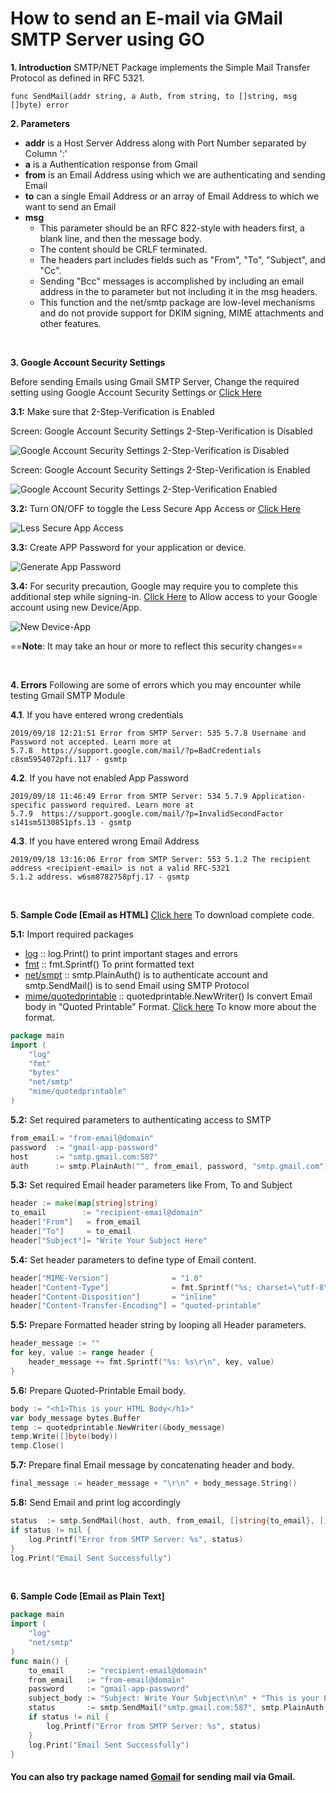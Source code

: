 # How to send an E-mail via GMail SMTP Server using GO

**1. Introduction**
SMTP/NET Package implements the Simple Mail Transfer Protocol as defined in RFC 5321.
```
func SendMail(addr string, a Auth, from string, to []string, msg []byte) error
```
**2. Parameters**
+ **addr**  is a Host Server Address along with Port Number separated by Column ':'
+ **a** is a Authentication response from Gmail
+ **from** is an Email Address using which we are authenticating and sending Email
+ **to** can a single Email Address or an array of Email Address to which we want to send an Email
+ **msg** 
  - This parameter should be an RFC 822-style with headers first, a blank line, and then the message body.
  - The content should be CRLF terminated.
  - The headers part includes fields such as "From", "To", "Subject", and "Cc".
  - Sending "Bcc" messages is accomplished by including an email address in the to parameter but not including it in the msg headers. 
  - This function and the net/smtp package are low-level mechanisms and do not provide support for DKIM signing, MIME attachments and  other features.

<br>

**3. Google Account Security Settings**

Before sending Emails using Gmail SMTP Server, Change the required setting using Google Account Security Settings or [Click Here](https://myaccount.google.com/security)

**3.1:** Make sure that 2-Step-Verification is Enabled

Screen: Google Account Security Settings 2-Step-Verification is Disabled

![Google Account Security Settings 2-Step-Verification is Disabled](https://i.imgur.com/6Hxmb2G.png)

Screen: Google Account Security Settings 2-Step-Verification is Enabled

![Google Account Security Settings 2-Step-Verification Enabled](https://i.imgur.com/vcQYoGo.png)

**3.2:** Turn ON/OFF to toggle the Less Secure App Access or [Click Here](https://myaccount.google.com/u/0/lesssecureapps)

![Less Secure App Access](https://i.imgur.com/mEGa22F.png)

**3.3:** Create APP Password for your application or device.

![Generate App Password](https://i.imgur.com/LHfCxdH.png)

**3.4:** For security precaution, Google may require you to complete this additional step while signing-in. [Click Here](https://accounts.google.com/DisplayUnlockCaptcha) to Allow access to your Google account using new Device/App.

![New Device-App](https://i.imgur.com/hymkYJ6.png)

==**Note**: It may take an hour or more to reflect this security changes==

<br>

**4. Errors**
Following are some of errors which you may encounter while testing Gmail SMTP Module

**4.1**. If you have entered wrong credentials
```
2019/09/18 12:21:51 Error from SMTP Server: 535 5.7.8 Username and Password not accepted. Learn more at
5.7.8  https://support.google.com/mail/?p=BadCredentials c8sm5954072pfi.117 - gsmtp
```
**4.2**. If you have not enabled App Password
```
2019/09/18 11:46:49 Error from SMTP Server: 534 5.7.9 Application-specific password required. Learn more at
5.7.9  https://support.google.com/mail/?p=InvalidSecondFactor s141sm5130851pfs.13 - gsmtp
```
**4.3**. If you have entered wrong Email Address
```
2019/09/18 13:16:06 Error from SMTP Server: 553 5.1.2 The recipient address <recipient-email> is not a valid RFC-5321
5.1.2 address. w6sm8782758pfj.17 - gsmtp
```
<br>

**5. Sample Code [Email as HTML]**
[Click here](https://github.com/gaurangmacharya/pepithon/blob/master/send-email-via-gmail-smtp-server-using-go.go) To download complete code.

**5.1:** Import required packages
- [log](https://golang.org/pkg/log/) :: log.Print() to print important stages and errors
- [fmt](https://golang.org/pkg/fmt/) :: fmt.Sprintf() To print formatted text
- [net/smpt](https://golang.org/pkg/net/smtp/) :: smtp.PlainAuth() is to authenticate account and smtp.SendMail() is to send Email using SMTP Protocol
- [mime/quotedprintable](https://golang.org/pkg/mime/quotedprintable/) :: quotedprintable.NewWriter() Is convert Email body in "Quoted Printable" Format. [Click here](https://en.wikipedia.org/wiki/Quoted-printable) To know more about the format.
``` Go
package main
import (
    "log"
    "fmt"
    "bytes"
    "net/smtp"
    "mime/quotedprintable"
)
```
**5.2:** Set required parameters to authenticating access to SMTP
``` go
from_email:= "from-email@domain"
password  := "gmail-app-password"
host      := "smtp.gmail.com:587"
auth      := smtp.PlainAuth("", from_email, password, "smtp.gmail.com")
```
**5.3:** Set required Email header parameters like From, To and Subject
``` go
header := make(map[string]string)
to_email        := "recipient-email@domain"
header["From"]   = from_email
header["To"]     = to_email
header["Subject"]= "Write Your Subject Here"
```
**5.4:** Set header parameters to define type of Email content.
``` go
header["MIME-Version"]              = "1.0"
header["Content-Type"]              = fmt.Sprintf("%s; charset=\"utf-8\"", "text/html")
header["Content-Disposition"]       = "inline"
header["Content-Transfer-Encoding"] = "quoted-printable"
```
**5.5:** Prepare Formatted header string by looping all Header parameters.
``` go
header_message := ""
for key, value := range header {
    header_message += fmt.Sprintf("%s: %s\r\n", key, value)
}
```
**5.6:** Prepare Quoted-Printable Email body. 
``` go
body := "<h1>This is your HTML Body</h1>"
var body_message bytes.Buffer
temp := quotedprintable.NewWriter(&body_message)
temp.Write([]byte(body))
temp.Close()
```
**5.7:** Prepare final Email message by concatenating header and body.
``` go
final_message := header_message + "\r\n" + body_message.String()
```
**5.8:** Send Email and print log accordingly
``` go
status  := smtp.SendMail(host, auth, from_email, []string{to_email}, []byte(final_message))
if status != nil {
    log.Printf("Error from SMTP Server: %s", status)
}
log.Print("Email Sent Successfully")
```
<br>

**6. Sample Code [Email as Plain Text]**
``` go
package main
import (
    "log"
    "net/smtp"
)
func main() {
    to_email     := "recipient-email@domain"
    from_email   := "from-email@domain"
    password     := "gmail-app-password"
    subject_body := "Subject: Write Your Subject\n\n" + "This is your Email Body"
    status       := smtp.SendMail("smtp.gmail.com:587", smtp.PlainAuth("", from_email, password, "smtp.gmail.com"), from_email, []string{to_email}, []byte(subject_body))
    if status != nil {
        log.Printf("Error from SMTP Server: %s", status)
    }
    log.Print("Email Sent Successfully")
}
```

#### You can also try package named [Gomail](https://github.com/go-gomail/gomail) for sending mail via Gmail.
